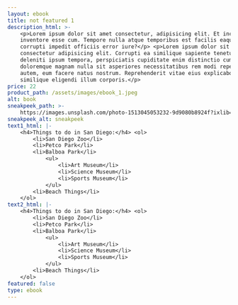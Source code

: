 ```yaml
---
layout: ebook
title: not featured 1
description_html: >-
    <p>Lorem ipsum dolor sit amet consectetur, adipisicing elit. Et incidunt
    inventore esse cum. Tempore nulla atque temporibus est facilis eaque
    corrupti impedit officiis error iure?</p> <p>Lorem ipsum dolor sit amet
    consectetur adipisicing elit. Corrupti ea similique sapiente tenetur quam ex
    deleniti ipsum tempora, perspiciatis cupiditate enim distinctio cumque
    doloremque magnam nulla sit asperiores necessitatibus rem modi repellat
    autem, eum facere natus nostrum. Reprehenderit vitae eius explicabo
    similique eligendi illum corporis.</p>
price: 22
product_path: /assets/images/ebook_1.jpeg
alt: book
sneakpeek_path: >-
    https://images.unsplash.com/photo-1513045053232-9d9080b8924f?ixlib=rb-4.0.3&ixid=MnwxMjA3fDB8MHxwaG90by1wYWdlfHx8fGVufDB8fHx8&auto=format&fit=crop&w=2048&q=80
sneakpeek_alt: sneakpeek
text1_html: |-
    <h4>Things to do in San Diego:</h4> <ol>
        <li>San Diego Zoo</li>
        <li>Petco Park</li>
        <li>Balboa Park</li>
            <ul>
                <li>Art Museum</li>
                <li>Science Museum</li>
                <li>Sports Museum</li>
            </ul>
        <li>Beach Things</li>
    </ol>
text2_html: |-
    <h4>Things to do in San Diego:</h4> <ol>
        <li>San Diego Zoo</li>
        <li>Petco Park</li>
        <li>Balboa Park</li>
            <ul>
                <li>Art Museum</li>
                <li>Science Museum</li>
                <li>Sports Museum</li>
            </ul>
        <li>Beach Things</li>
    </ol>
featured: false
type: ebook
---
```

